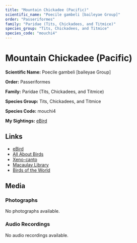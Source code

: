 ```yaml
---
title: "Mountain Chickadee (Pacific)"
scientific_name: "Poecile gambeli [baileyae Group]"
order: "Passeriformes"
family: "Paridae (Tits, Chickadees, and Titmice)"
species_group: "Tits, Chickadees, and Titmice"
species_code: "mouchi4"
---
```


# Mountain Chickadee (Pacific)

**Scientific Name:** Poecile gambeli [baileyae Group]

**Order:** Passeriformes

**Family:** Paridae (Tits, Chickadees, and Titmice)

**Species Group:** Tits, Chickadees, and Titmice

**Species Code:** mouchi4

**My Sightings:** [eBird](https://ebird.org/lifelist?r=world&time=life&spp=mouchi4)

## Links
* [eBird](https://ebird.org/species/mouchi4) 
* [All About Birds](https://www.allaboutbirds.org/guide/mouchi4) 
* [Xeno-canto](https://www.xeno-canto.org/species/mouchi4) 
* [Macaulay Library](https://search.macaulaylibrary.org/catalog?taxonCode=mouchi4&sort=rating_rank_desc)
* [Birds of the World](https://birdsoftheworld.org/bow/species/mouchi4)

## Media
### Photographs
No photographs available.

### Audio Recordings
No audio recordings available.
